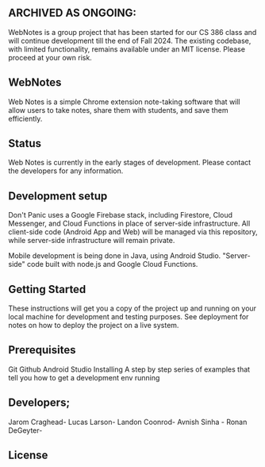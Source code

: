 ## ARCHIVED AS ONGOING:
WebNotes is a group project that has been started for our CS 386 class and will continue development till the end of Fall 2024. The existing codebase, with limited functionality, remains available under an MIT license. Please proceed at your own risk.

## WebNotes
Web Notes is a simple Chrome extension note-taking software that will allow users to take notes, share them with students, and save them efficiently. 

## Status
Web Notes is currently in the early stages of development. Please contact the developers for any information.

## Development setup
Don't Panic uses a Google Firebase stack, including Firestore, Cloud Messenger, and Cloud Functions in place of server-side infrastructure. All client-side code (Android App and Web) will be managed via this repository, while server-side infrastructure will remain private.

Mobile development is being done in Java, using Android Studio. "Server-side" code built with node.js and Google Cloud Functions.

## Getting Started
These instructions will get you a copy of the project up and running on your local machine for development and testing purposes. See deployment for notes on how to deploy the project on a live system.

## Prerequisites

Git
Github
Android Studio
Installing
A step by step series of examples that tell you how to get a development env running

## Developers;
Jarom Craghead- 
Lucas Larson- 
Landon Coonrod- 
Avnish Sinha -
Ronan DeGeyter-

## License
